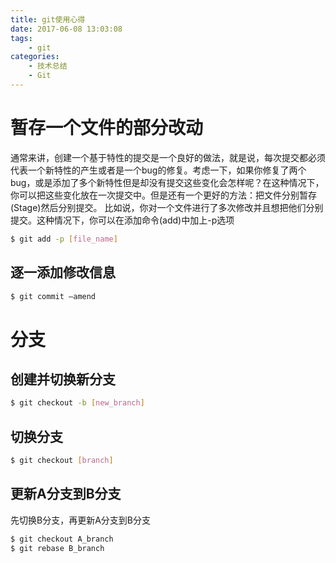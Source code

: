 ```yaml
---
title: git使用心得
date: 2017-06-08 13:03:08
tags:
	- git
categories:
	- 技术总结
	- Git
---
```

# 暂存一个文件的部分改动
通常来讲，创建一个基于特性的提交是一个良好的做法，就是说，每次提交都必须代表一个新特性的产生或者是一个bug的修复。考虑一下，如果你修复了两个bug，或是添加了多个新特性但是却没有提交这些变化会怎样呢？在这种情况下，你可以把这些变化放在一次提交中。但是还有一个更好的方法：把文件分别暂存(Stage)然后分别提交。
比如说，你对一个文件进行了多次修改并且想把他们分别提交。这种情况下，你可以在添加命令(add)中加上-p选项
```bash
$ git add -p [file_name]
```
## 逐一添加修改信息
```bash
$ git commit –amend
```
# 分支
## 创建并切换新分支
```bash
$ git checkout -b [new_branch]
```
## 切换分支
```bash
$ git checkout [branch]
```
## 更新A分支到B分支
先切换B分支，再更新A分支到B分支
```bash
$ git checkout A_branch
$ git rebase B_branch
```